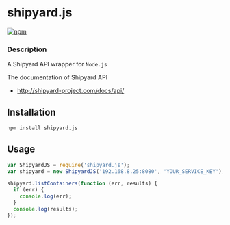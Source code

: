 # shipyard.js
[![npm][npm-image]][npm-url]

[npm-image]: https://img.shields.io/npm/v/shipyard.js.svg
[npm-url]: https://npmjs.org/package/shipyard.js

### Description

A Shipyard API wrapper for `Node.js`

The documentation of Shipyard API
- http://shipyard-project.com/docs/api/

## Installation

```bash
npm install shipyard.js
```

## Usage

```javascript
var ShipyardJS = require('shipyard.js');
var shipyard = new ShipyardJS('192.168.8.25:8080', 'YOUR_SERVICE_KEY');

shipyard.listContainers(function (err, results) {
  if (err) {
    console.log(err);
  }
  console.log(results);
});
```
